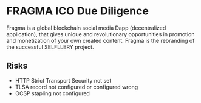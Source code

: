# FRAGMA ICO Due Diligence
Fragma is a global blockchain social media Dapp (decentralized application), that gives unique and revolutionary opportunities in promotion and monetization of your own created content. Fragma is the rebranding of the successful SELFLLERY project.
## Risks
* HTTP Strict Transport Security not set
* TLSA record not configured or configured wrong
* OCSP stapling not configured
